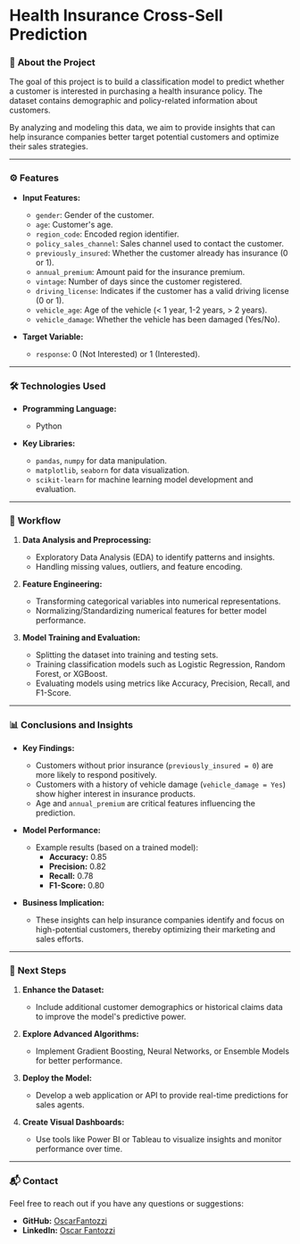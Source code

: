 
# Health Insurance Cross-Sell Prediction

### 🚀 **About the Project**

The goal of this project is to build a classification model to predict whether a customer is interested in purchasing a health insurance policy. The dataset contains demographic and policy-related information about customers.

By analyzing and modeling this data, we aim to provide insights that can help insurance companies better target potential customers and optimize their sales strategies.

---

### ⚙️ **Features**

- **Input Features:**
  - `gender`: Gender of the customer.
  - `age`: Customer's age.
  - `region_code`: Encoded region identifier.
  - `policy_sales_channel`: Sales channel used to contact the customer.
  - `previously_insured`: Whether the customer already has insurance (0 or 1).
  - `annual_premium`: Amount paid for the insurance premium.
  - `vintage`: Number of days since the customer registered.
  - `driving_license`: Indicates if the customer has a valid driving license (0 or 1).
  - `vehicle_age`: Age of the vehicle (< 1 year, 1-2 years, > 2 years).
  - `vehicle_damage`: Whether the vehicle has been damaged (Yes/No).

- **Target Variable:**
  - `response`: 0 (Not Interested) or 1 (Interested).

---

### 🛠️ **Technologies Used**

- **Programming Language:**
  - Python

- **Key Libraries:**
  - `pandas`, `numpy` for data manipulation.
  - `matplotlib`, `seaborn` for data visualization.
  - `scikit-learn` for machine learning model development and evaluation.

---

### 📄 **Workflow**

1. **Data Analysis and Preprocessing:**
   - Exploratory Data Analysis (EDA) to identify patterns and insights.
   - Handling missing values, outliers, and feature encoding.

2. **Feature Engineering:**
   - Transforming categorical variables into numerical representations.
   - Normalizing/Standardizing numerical features for better model performance.

3. **Model Training and Evaluation:**
   - Splitting the dataset into training and testing sets.
   - Training classification models such as Logistic Regression, Random Forest, or XGBoost.
   - Evaluating models using metrics like Accuracy, Precision, Recall, and F1-Score.

---

### 📊 **Conclusions and Insights**

- **Key Findings:**
  - Customers without prior insurance (`previously_insured = 0`) are more likely to respond positively.
  - Customers with a history of vehicle damage (`vehicle_damage = Yes`) show higher interest in insurance products.
  - Age and `annual_premium` are critical features influencing the prediction.

- **Model Performance:**
  - Example results (based on a trained model):
    - **Accuracy:** 0.85
    - **Precision:** 0.82
    - **Recall:** 0.78
    - **F1-Score:** 0.80

- **Business Implication:**
  - These insights can help insurance companies identify and focus on high-potential customers, thereby optimizing their marketing and sales efforts.

---

### 🔧 **Next Steps**

1. **Enhance the Dataset:**
   - Include additional customer demographics or historical claims data to improve the model's predictive power.

2. **Explore Advanced Algorithms:**
   - Implement Gradient Boosting, Neural Networks, or Ensemble Models for better performance.

3. **Deploy the Model:**
   - Develop a web application or API to provide real-time predictions for sales agents.

4. **Create Visual Dashboards:**
   - Use tools like Power BI or Tableau to visualize insights and monitor performance over time.

---

### 📬 **Contact**

Feel free to reach out if you have any questions or suggestions:

- **GitHub:** [OscarFantozzi](https://github.com/OscarFantozzi)
- **LinkedIn:** [Oscar Fantozzi](https://linkedin.com/in/oscarfantozzi)
